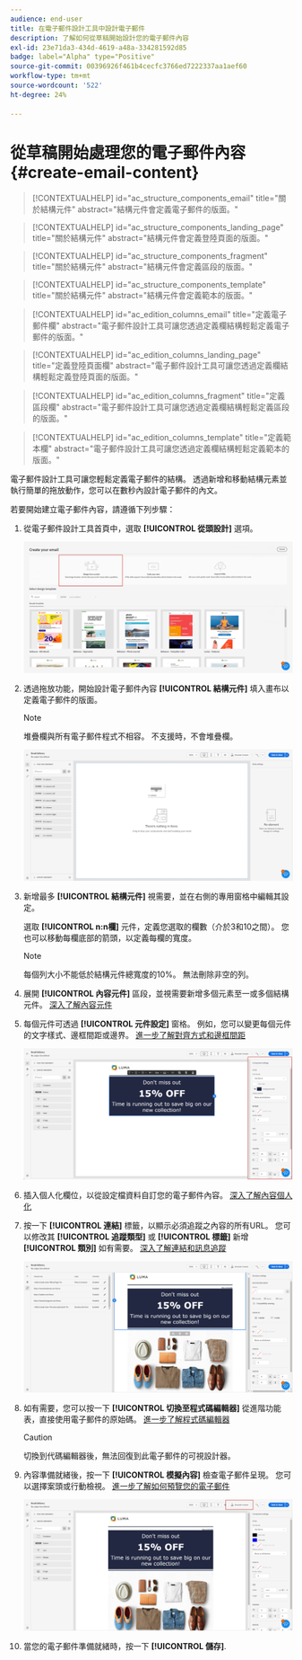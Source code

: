 ```yaml
---
audience: end-user
title: 在電子郵件設計工具中設計電子郵件
description: 了解如何從草稿開始設計您的電子郵件內容
exl-id: 23e71da3-434d-4619-a48a-334281592d85
badge: label="Alpha" type="Positive"
source-git-commit: 00396926f461b4cecfc3766ed7222337aa1aef60
workflow-type: tm+mt
source-wordcount: '522'
ht-degree: 24%

---
```


# 從草稿開始處理您的電子郵件內容 {#create-email-content}

>[!CONTEXTUALHELP]
>id="ac_structure_components_email"
>title="關於結構元件"
>abstract="結構元件會定義電子郵件的版面。"

>[!CONTEXTUALHELP]
>id="ac_structure_components_landing_page"
>title="關於結構元件"
>abstract="結構元件會定義登陸頁面的版面。"

>[!CONTEXTUALHELP]
>id="ac_structure_components_fragment"
>title="關於結構元件"
>abstract="結構元件會定義區段的版面。"

>[!CONTEXTUALHELP]
>id="ac_structure_components_template"
>title="關於結構元件"
>abstract="結構元件會定義範本的版面。"


>[!CONTEXTUALHELP]
>id="ac_edition_columns_email"
>title="定義電子郵件欄"
>abstract="電子郵件設計工具可讓您透過定義欄結構輕鬆定義電子郵件的版面。"

>[!CONTEXTUALHELP]
>id="ac_edition_columns_landing_page"
>title="定義登陸頁面欄"
>abstract="電子郵件設計工具可讓您透過定義欄結構輕鬆定義登陸頁面的版面。"

>[!CONTEXTUALHELP]
>id="ac_edition_columns_fragment"
>title="定義區段欄"
>abstract="電子郵件設計工具可讓您透過定義欄結構輕鬆定義區段的版面。"

>[!CONTEXTUALHELP]
>id="ac_edition_columns_template"
>title="定義範本欄"
>abstract="電子郵件設計工具可讓您透過定義欄結構輕鬆定義範本的版面。"

電子郵件設計工具可讓您輕鬆定義電子郵件的結構。 透過新增和移動結構元素並執行簡單的拖放動作，您可以在數秒內設計電子郵件的內文。

若要開始建立電子郵件內容，請遵循下列步驟：

1. 從電子郵件設計工具首頁中，選取 **[!UICONTROL 從頭設計]** 選項。

   ![](assets/email_designer.png)

1. 透過拖放功能，開始設計電子郵件內容 **[!UICONTROL 結構元件]** 填入畫布以定義電子郵件的版面。

   >[!NOTE]
   >
   >堆疊欄與所有電子郵件程式不相容。 不支援時，不會堆疊欄。

   <!--Once placed in the email, you cannot move nor remove your components unless there is already a content component or a fragment placed inside. This is not true in AJO - TBC?-->

   ![](assets/email_designer_2.png)

1. 新增最多 **[!UICONTROL 結構元件]** 視需要，並在右側的專用窗格中編輯其設定。

   選取 **[!UICONTROL n:n欄]** 元件，定義您選取的欄數（介於3和10之間）。 您也可以移動每欄底部的箭頭，以定義每欄的寬度。

   >[!NOTE]
   >
   >每個列大小不能低於結構元件總寬度的10%。 無法刪除非空的列。

1. 展開 **[!UICONTROL 內容元件]** 區段，並視需要新增多個元素至一或多個結構元件。 [深入了解內容元件](content-components.md)

1. 每個元件可透過 **[!UICONTROL 元件設定]** 窗格。 例如，您可以變更每個元件的文字樣式、邊框間距或邊界。 [進一步了解對齊方式和邊框間距](alignment-and-padding.md)

   ![](assets/email_designer_5.png)

1. 插入個人化欄位，以從設定檔資料自訂您的電子郵件內容。 [深入了解內容個人化](../personalization/personalize.md)

1. 按一下 **[!UICONTROL 連結]** 標籤，以顯示必須追蹤之內容的所有URL。 您可以修改其 **[!UICONTROL 追蹤類型]** 或 **[!UICONTROL 標籤]** 新增 **[!UICONTROL 類別]** 如有需要。 [深入了解連結和訊息追蹤](message-tracking.md)

   ![](assets/email_designer_7.png)

1. 如有需要，您可以按一下 **[!UICONTROL 切換至程式碼編輯器]** 從進階功能表，直接使用電子郵件的原始碼。 [進一步了解程式碼編輯器](code-content.md)

   >[!CAUTION]
   >
   >切換到代碼編輯器後，無法回復到此電子郵件的可視設計器。

1. 內容準備就緒後，按一下 **[!UICONTROL 模擬內容]** 檢查電子郵件呈現。 您可以選擇案頭或行動檢視。 [進一步了解如何預覽您的電子郵件](../preview-test/preview-test.md)

   ![](assets/email_designer_28.png)

1. 當您的電子郵件準備就緒時，按一下 **[!UICONTROL 儲存]**.

